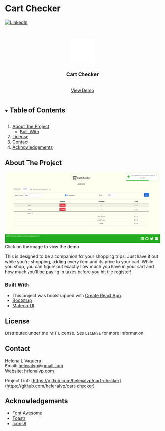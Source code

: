 # Cart Checker

<!-- PROJECT SHIELDS -->
<!--
*** I'm using markdown "reference style" links for readability.
*** Reference links are enclosed in brackets [ ] instead of parentheses ( ).
*** See the bottom of this document for the declaration of the reference variables
*** for contributors-url, forks-url, etc. This is an optional, concise syntax you may use.
*** https://www.markdownguide.org/basic-syntax/#reference-style-links
-->
[![LinkedIn][linkedin-shield]][linkedin-url]

<!-- PROJECT LOGO -->
<br />
<p align="center">
  <a href="https://github.com/helenalvp/cart-checker">
    <img src="/src/assets/images/applogo-white.png" alt="Logo" width="80" height="80">
  </a>

  <h3 align="center">Cart Checker</h3>

  <p align="center">
    <br />
    <a href="https://helenalvp-cart-checker.netlify.app">View Demo</a>
  </p>
</p>

<!-- TABLE OF CONTENTS -->
<details open="open">
  <summary><h2 style="display: inline-block">Table of Contents</h2></summary>
  <ol>
    <li>
      <a href="#about-the-project">About The Project</a>
      <ul>
        <li><a href="#built-with">Built With</a></li>
      </ul>
<!--       </li>
      <li>
        <a href="#getting-started">Getting Started</a>
        <ul>
          <li><a href="#prerequisites">Prerequisites</a></li>
          <li><a href="#installation">Installation</a></li>
        </ul>
      </li> -->
    <!-- <li><a href="#usage">Usage</a></li> -->
<!--     <li><a href="#roadmap">Roadmap</a></li> -->
<!--     <li><a href="#contributing">Contributing</a></li> -->
    <li><a href="#license">License</a></li>
    <li><a href="#contact">Contact</a></li>
    <li><a href="#acknowledgements">Acknowledgements</a></li>
  </ol>
</details>

<!-- ABOUT THE PROJECT -->

## About The Project

[<img src="/src/assets/images/app-screenshot.PNG">](https://youtu.be/7xC28XfDVvw)
Click on the image to view the demo

This is designed to be a companion for your shopping trips.
Just have it out while you're shopping, adding every item and its price to your cart.
While you shop, you can figure out exactly how much you have in your cart and how much you'll be paying in taxes before you hit the register!

### Built With

- This project was bootstrapped with [Create React App](https://github.com/facebook/create-react-app).
- [Bootstrap](https://getbootstrap.com/)
- [Material UI](https://material-ui.com/)

<!-- GETTING STARTED -->

<!-- ## Getting Started

To get a local copy up and running follow these simple steps.

### Prerequisites

I used yarn for this. [For more information on how to set up yarn](https://classic.yarnpkg.com/en/docs/getting-started).

<!-- - yarn
  ```sh
  yarn --version
  ``` -->

<!-- ### Installation

1. Clone the repo
   ```sh
   git clone https://github.com/helenalvp/cart-checker.git
   ```
2. Install Yarn packages
   ```sh
   yarn install
   ``` -->

<!-- USAGE EXAMPLES -->

<!-- ## Usage

Use this space to show useful examples of how a project can be used. Additional screenshots, code examples and demos work well in this space. You may also link to more resources.

_For more examples, please refer to the [Documentation](https://example.com)_ -->

<!-- ROADMAP -->

<!-- ## Roadmap

See the [open issues](https://github.com/helenalvp/cart-checker/issues) for a list of proposed features (and known issues). -->

<!-- CONTRIBUTING -->
<!-- 
## Contributing

Contributions are what make the open source community such an amazing place to learn, inspire, and create. Any contributions you make are **greatly appreciated**.

1. Fork the Project
2. Create your Feature Branch (`git checkout -b feature/AmazingFeature`)
3. Commit your Changes (`git commit -m 'Add some AmazingFeature'`)
4. Push to the Branch (`git push origin feature/AmazingFeature`)
5. Open a Pull Request -->

<!-- LICENSE -->

## License

Distributed under the MIT License. See `LICENSE` for more information.

<!-- CONTACT -->

## Contact

Helena L Vaquera <br>
Email: helenalvp@gmail.com <br>
Website: [helenalvp.com](https://helenalvp.com)

Project Link: [https://github.com/helenalvp/cart-checker](https://github.com/helenalvp/cart-checker)

<!-- ACKNOWLEDGEMENTS -->

## Acknowledgements

- [Font Awesome](https://fontawesome.com)
- [Toastr](https://www.npmjs.com/package/react-toastr)
- [Icons8](https://icons8.com/)
<!--- []() -->

<!-- MARKDOWN LINKS & IMAGES -->
<!-- https://www.markdownguide.org/basic-syntax/#reference-style-links -->

[contributors-shield]: https://img.shields.io/github/contributors/helenalvp/repo.svg?style=for-the-badge
[contributors-url]: https://github.com/helenalvp/cart-checker/graphs/contributors
[forks-shield]: https://img.shields.io/github/forks/helenalvp/repo.svg?style=for-the-badge
[forks-url]: https://github.com/helenalvp/cart-checker/network/members
[stars-shield]: https://img.shields.io/github/stars/helenalvp/repo.svg?style=for-the-badge
[stars-url]: https://github.com/helenalvp/cart-checker/stargazers
[issues-shield]: https://img.shields.io/github/issues/helenalvp/repo.svg?style=for-the-badge
[issues-url]: https://github.com/helenalvp/cart-checker/issues
[license-shield]: https://img.shields.io/github/license/helenalvp/repo.svg?style=for-the-badge
[license-url]: https://github.com/helenalvp/cart-checker/blob/master/LICENSE.txt
[linkedin-shield]: https://img.shields.io/badge/-LinkedIn-black.svg?style=for-the-badge&logo=linkedin&colorB=555
[linkedin-url]: https://linkedin.com/in/helenalvp
